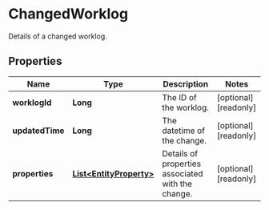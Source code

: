 

# ChangedWorklog

Details of a changed worklog.

## Properties

Name | Type | Description | Notes
------------ | ------------- | ------------- | -------------
**worklogId** | **Long** | The ID of the worklog. |  [optional] [readonly]
**updatedTime** | **Long** | The datetime of the change. |  [optional] [readonly]
**properties** | [**List&lt;EntityProperty&gt;**](EntityProperty.md) | Details of properties associated with the change. |  [optional] [readonly]



